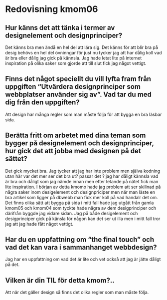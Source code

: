 ---
---
Redovisning kmom06
=========================

Hur känns det att tänka i termer av designelement och designprinciper?  
-----------------------------------------------------------------------------
 Det känns bra men ändå en hel del att lära sig. Det känns för att blir bra på desig behövs en hel del övninngar för just nu tycker jag att har dålig koll vad är bra eller dålig jag gick på kännsla. Jag hade letat lite på internet inspiration på olika saker som gjorde att till slut fick jag något vettigt.  

Finns det något speciellt du vill lyfta fram från uppgiften “Utvärdera designprinciper som webbplatser använder sig av”. Vad tar du med dig från den uppgiften?  
-----------------------------------------------------------------------------
Att design har många regler som man måste följa för att bygga en bra läsbar sida.  

Berätta fritt om arbetet med dina teman som bygger på designelement och designprinciper, hur gick det att jobba med designen på det sättet?  
-----------------------------------------------------------------------------
Det gick mycket bra. Jag tycker att jag har inte problem men själva kodning utan här var det mer ser det bra ut? passar det ? jag har dåligt kännsla vad är bra och dåligt som jag nämde innan men efter letande på nätet fick man lite inspiration. I början av detta kmomo hade jag problem att ser skillnad på några saker inom desigelement och designpriciper men när man läste en bra artikel som ligger på dbwebb man fick mer koll på vad handalr det om. Det finns olika sätt att bygga på sida i mitt fall hade jag utgått från gamla kmom05 och kmom04 som tyckte hade några av dem desigprinciper och därifrån byggde jag vidare sidan. Jag på både desigelement och desigprinciper gick på känsla för någon kan det ser ut illa men i mitt fall tror jag att jag hade fått något vettigt.  

Har du en uppfattning om “the final touch” och vad det kan vara i sammanhanget webbdesign?  
-----------------------------------------------------------------------------
Jag har en uppfattning om vad det är lite och vet också att jag är jätte dåligt på det.  

Vilken är din TIL för detta kmom?..
------------------------------------------------------------------------------
Att när det gäller design så finns det olika regler som man måste följa. 
